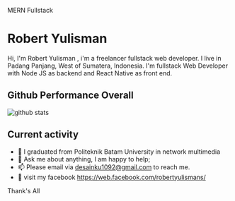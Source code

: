MERN Fullstack

# Robert Yulisman

Hi, I'm Robert Yulisman , i'm a freelancer fullstack web developer. I live in Padang Panjang, West of Sumatera, Indonesia. I'm fullstack Web Developer with Node JS as backend and React Native as front end.

## Github Performance Overall

![github stats](https://github-readme-stats.vercel.app/api?username=robertyulisman&show_icons=true)

## Current activity

- 💼 I graduated from Politeknik Batam University in network multimedia
- 💬 Ask me about anything, I am happy to help;
- 📫 Please email via desainku1092@gmail.com to reach me.
- 📝 visit my facebook https://web.facebook.com/robertyulismans/

Thank's All

